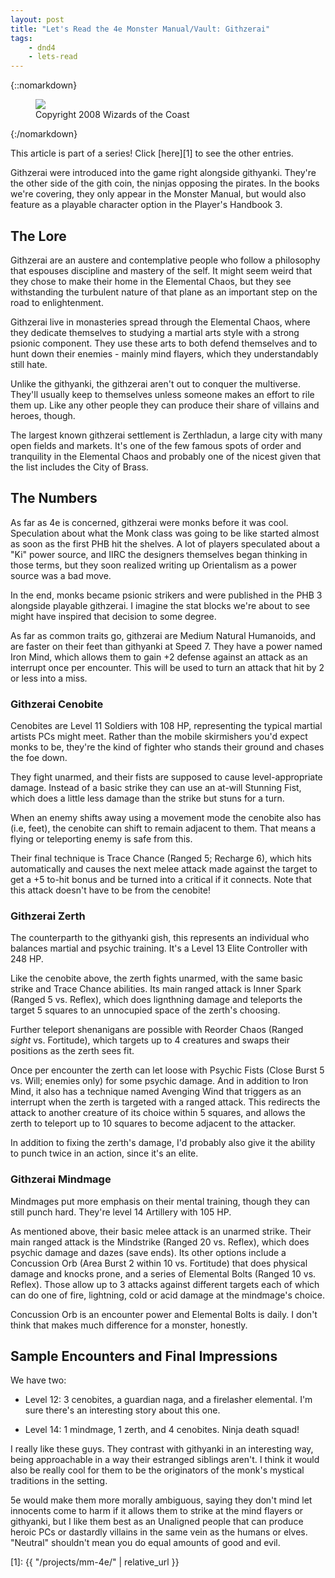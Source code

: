 ```yaml
---
layout: post
title: "Let's Read the 4e Monster Manual/Vault: Githzerai"
tags:
    - dnd4
    - lets-read
---
```


{::nomarkdown}
<figure class="center">
  <img src="{{ "/assets/wir-mm-4e-githzerai.png" | absolute_url }}"/>
  <figcaption>
    Copyright 2008 Wizards of the Coast
  </figcaption>
</figure>
{:/nomarkdown}

This article is part of a series! Click [here][1] to see the other entries.

Githzerai were introduced into the game right alongside githyanki. They're the
other side of the gith coin, the ninjas opposing the pirates. In the books we're
covering, they only appear in the Monster Manual, but would also feature as a
playable character option in the Player's Handbook 3.

## The Lore

Githzerai are an austere and contemplative people who follow a philosophy that
espouses discipline and mastery of the self. It might seem weird that they chose
to make their home in the Elemental Chaos, but they see withstanding the
turbulent nature of that plane as an important step on the road to
enlightenment.

Githzerai live in monasteries spread through the Elemental Chaos, where they
dedicate themselves to studying a martial arts style with a strong psionic
component. They use these arts to both defend themselves and to hunt down their
enemies - mainly mind flayers, which they understandably still hate.

Unlike the githyanki, the githzerai aren't out to conquer the
multiverse. They'll usually keep to themselves unless someone makes an effort to
rile them up. Like any other people they can produce their share of villains and
heroes, though.

The largest known githzerai settlement is Zerthladun, a large city with many
open fields and markets. It's one of the few famous spots of order and
tranquility in the Elemental Chaos and probably one of the nicest given that the
list includes the City of Brass.

## The Numbers

As far as 4e is concerned, githzerai were monks before it was cool. Speculation
about what the Monk class was going to be like started almost as soon as the
first PHB hit the shelves. A lot of players speculated about a "Ki" power
source, and IIRC the designers themselves began thinking in those terms, but
they soon realized writing up Orientalism as a power source was a bad move.

In the end, monks became psionic strikers and were published in the PHB 3
alongside playable githzerai. I imagine the stat blocks we're about to see might
have inspired that decision to some degree.

As far as common traits go, githzerai are Medium Natural Humanoids, and are
faster on their feet than githyanki at Speed 7. They have a power named Iron
Mind, which allows them to gain +2 defense against an attack as an interrupt
once per encounter. This will be used to turn an attack that hit by 2 or less
into a miss.

### Githzerai Cenobite

Cenobites are Level 11 Soldiers with 108 HP, representing the typical martial
artists PCs might meet. Rather than the mobile skirmishers you'd expect monks to
be, they're the kind of fighter who stands their ground and chases the foe down.

They fight unarmed, and their fists are supposed to cause level-appropriate
damage. Instead of a basic strike they can use an at-will Stunning Fist, which
does a little less damage than the strike but stuns for a turn.

When an enemy shifts away using a movement mode the cenobite also has (i.e,
feet), the cenobite can shift to remain adjacent to them. That means a flying or
teleporting enemy is safe from this.

Their final technique is Trace Chance (Ranged 5; Recharge 6), which hits
automatically and causes the next melee attack made against the target to get a
+5 to-hit bonus and be turned into a critical if it connects. Note that this
attack doesn't have to be from the cenobite!

### Githzerai Zerth

The counterparth to the githyanki gish, this represents an individual who
balances martial and psychic training. It's a Level 13 Elite Controller with 248
HP.

Like the cenobite above, the zerth fights unarmed, with the same basic strike
and Trace Chance abilities. Its main ranged attack is Inner Spark (Ranged 5
vs. Reflex), which does lignthning damage and teleports the target 5 squares to
an unnocupied space of the zerth's choosing.

Further teleport shenanigans are possible with Reorder Chaos (Ranged _sight_
vs. Fortitude), which targets up to 4 creatures and swaps their positions as the
zerth sees fit.

Once per encounter the zerth can let loose with Psychic Fists (Close Burst 5
vs. Will; enemies only) for some psychic damage. And in addition to Iron Mind,
it also has a technique named Avenging Wind that triggers as an interrupt when
the zerth is targeted with a ranged attack. This redirects the attack to another
creature of its choice within 5 squares, and allows the zerth to teleport up to
10 squares to become adjacent to the attacker.

In addition to fixing the zerth's damage, I'd probably also give it the ability
to punch twice in an action, since it's an elite.

### Githzerai Mindmage

Mindmages put more emphasis on their mental training, though they can still
punch hard. They're level 14 Artillery with 105 HP.

As mentioned above, their basic melee attack is an unarmed strike. Their main
ranged attack is the Mindstrike (Ranged 20 vs. Reflex), which does psychic
damage and dazes (save ends). Its other options include a Concussion Orb (Area
Burst 2 within 10 vs. Fortitude) that does physical damage and knocks prone, and
a series of Elemental Bolts (Ranged 10 vs. Reflex). Those allow up to 3 attacks
against different targets each of which can do one of fire, lightning, cold or
acid damage at the mindmage's choice.

Concussion Orb is an encounter power and Elemental Bolts is daily. I don't think
that makes much difference for a monster, honestly.

## Sample Encounters and Final Impressions

We have two:

- Level 12: 3 cenobites, a guardian naga, and a firelasher elemental. I'm sure
  there's an interesting story about this one.

- Level 14: 1 mindmage, 1 zerth, and 4 cenobites. Ninja death squad!

I really like these guys. They contrast with githyanki in an interesting way,
being approachable in a way their estranged siblings aren't. I think it would
also be really cool for them to be the originators of the monk's mystical
traditions in the setting.

5e would make them more morally ambiguous, saying they don't mind let innocents
come to harm if it allows them to strike at the mind flayers or githyanki, but I
like them best as an Unaligned people that can produce heroic PCs or dastardly
villains in the same vein as the humans or elves. "Neutral" shouldn't mean you
do equal amounts of good and evil.

[1]: {{ "/projects/mm-4e/" | relative_url }}
